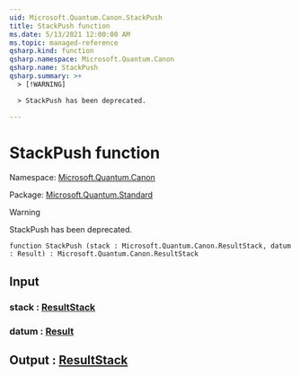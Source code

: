 ```yaml
---
uid: Microsoft.Quantum.Canon.StackPush
title: StackPush function
ms.date: 5/13/2021 12:00:00 AM
ms.topic: managed-reference
qsharp.kind: function
qsharp.namespace: Microsoft.Quantum.Canon
qsharp.name: StackPush
qsharp.summary: >+
  > [!WARNING]

  > StackPush has been deprecated.

---
```


# StackPush function

Namespace: [Microsoft.Quantum.Canon](xref:Microsoft.Quantum.Canon)

Package: [Microsoft.Quantum.Standard](https://nuget.org/packages/Microsoft.Quantum.Standard)


> [!WARNING]
> StackPush has been deprecated.



```qsharp
function StackPush (stack : Microsoft.Quantum.Canon.ResultStack, datum : Result) : Microsoft.Quantum.Canon.ResultStack
```


## Input

### stack : [ResultStack](xref:Microsoft.Quantum.Canon.ResultStack)




### datum : [Result](xref:microsoft.quantum.qsharp.valueliterals#result-literal)





## Output : [ResultStack](xref:Microsoft.Quantum.Canon.ResultStack)

